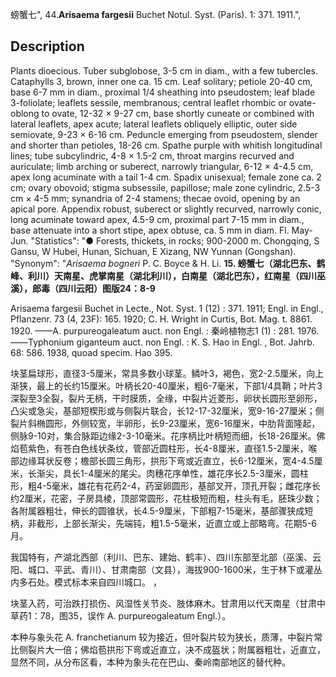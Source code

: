 螃蟹七",
44.**Arisaema fargesii** Buchet Notul. Syst. (Paris). 1: 371. 1911.",

## Description
Plants dioecious. Tuber subglobose, 3-5 cm in diam., with a few tubercles. Cataphylls 3, brown, inner one ca. 15 cm. Leaf solitary; petiole 20-40 cm, base 6-7 mm in diam., proximal 1/4 sheathing into pseudostem; leaf blade 3-foliolate; leaflets sessile, membranous; central leaflet rhombic or ovate-oblong to ovate, 12-32 × 9-27 cm, base shortly cuneate or combined with lateral leaflets, apex acute; lateral leaflets obliquely elliptic, outer side semiovate, 9-23 × 6-16 cm. Peduncle emerging from pseudostem, slender and shorter than petioles, 18-26 cm. Spathe purple with whitish longitudinal lines; tube subcylindric, 4-8 × 1.5-2 cm, throat margins recurved and auriculate; limb arching or suberect, narrowly triangular, 6-12 × 4-4.5 cm, apex long acuminate with a tail 1-4 cm. Spadix unisexual; female zone ca. 2 cm; ovary obovoid; stigma subsessile, papillose; male zone cylindric, 2.5-3 cm × 4-5 mm; synandria of 2-4 stamens; thecae ovoid, opening by an apical pore. Appendix robust, suberect or slightly recurved, narrowly conic, long acuminate toward apex, 4.5-9 cm, proximal part 7-15 mm in diam., base attenuate into a short stipe, apex obtuse, ca. 5 mm in diam. Fl. May-Jun.
  "Statistics": "● Forests, thickets, in rocks; 900-2000 m. Chongqing, S Gansu, W Hubei, Hunan, Sichuan, E Xizang, NW Yunnan (Gongshan).
  "Synonym": "*Arisaema bogneri* P. C. Boyce &amp; H. Li.
**15. 螃蟹七（湖北巴东、鹤峰、利川）天南星、虎掌南星（湖北利川），白南星（湖北巴东），红南星（四川巫溪），郎毒（四川云阳）图版24：8-9**

Arisaema fargesii Buchet in Lecte., Not. Syst. 1 (12) : 371. 1911; Engl. in Engl., Pflanzenr. 73 (4, 23F): 165. 1920; C. H. Wright in Curtis, Bot. Mag. t. 8861. 1920. ——A. purpureogaleatum auct. non Engl. : 秦岭植物志1 (1) : 281. 1976.——Typhonium giganteum auct. non Engl. : K. S. Hao in Engl. , Bot. Jahrb. 68: 586. 1938, quoad specim. Hao 395.

块茎扁球形，直径3-5厘米，常具多数小球茎。鳞叶3，褐色，宽2-2.5厘米，向上渐狭，最上的长约15厘米。叶柄长20-40厘米，粗6-7毫米，下部1/4具鞘；叶片3深裂至3全裂，裂片无柄，干时膜质，全缘，中裂片近菱形，卵状长圆形至卵形，凸尖或急尖，基部短楔形或与侧裂片联合，长12-17-32厘米，宽9-16-27厘米；侧裂片斜椭圆形，外侧较宽，半卵形，长9-23厘米，宽6-16厘米，中肋背面隆起，侧脉9-10对，集合脉距边缘2-3-10毫米。花序柄比叶柄短而细，长18-26厘米。佛焰苞紫色，有苍白色线状条纹，管部近圆柱形，长4-8厘米，直径1.5-2厘米，喉部边缘耳状反卷；檐部长圆三角形，拱形下弯或近直立，长6-12厘米，宽4-4.5厘米，长渐尖，具长1-4厘米的尾尖。肉穗花序单性，雄花序长2.5-3厘米，圆柱形，粗4-5毫米，雄花有花药2-4，药室卵圆形，基部叉开，顶孔开裂；雌花序长约2厘米，花密，子房具棱，顶部常圆形，花柱极短而粗，柱头有毛，胚珠少数；各附属器粗壮，伸长的圆锥状，长4.5-9厘米，下部粗7-15毫米，基部骤狭成短柄，非截形，上部长渐尖，先端钝，粗1.5-5毫米，近直立或上部略弯。花期5-6月。

我国特有，产湖北西部（利川、巴东、建始、鹤丰）、四川东部至北部（巫溪、云阳、城口、平武、青川）、甘肃南部（文县），海拔900-1600米，生于林下或灌丛内多石处。模式标本来自四川城口。 ，

块茎入药，可治跌打损伤、风湿性关节炎、肢体麻木。甘肃用以代天南星（甘肃中草药1：78，图35，误作 A. purpureogaleatum Engl.）。

本种与象头花 A. franchetianum 较为接近，但叶裂片较为狭长，质薄，中裂片常比侧裂片大一倍；佛焰苞拱形下弯或近直立，决不成盔状；附属器粗壮，近直立，显然不同，从分布区看，本种为象头花在巴山、秦岭南部地区的替代种。
